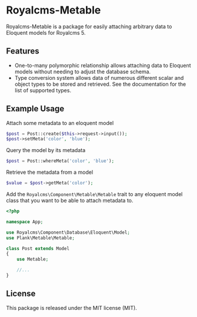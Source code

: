 # Royalcms-Metable

Royalcms-Metable is a package for easily attaching arbitrary data to Eloquent models for Royalcms 5.

## Features

- One-to-many polymorphic relationship allows attaching data to Eloquent models without needing to adjust the database schema.
- Type conversion system allows data of numerous different scalar and object types to be stored and retrieved. See the documentation for the list of supported types.

## Example Usage

Attach some metadata to an eloquent model

```php
$post = Post::create($this->request->input());
$post->setMeta('color', 'blue');
```

Query the model by its metadata

```php
$post = Post::whereMeta('color', 'blue');
```

Retrieve the metadata from a model

```php
$value = $post->getMeta('color');
```

Add the `Royalcms\Component\Metable\Metable` trait to any eloquent model class that you want to be able to attach metadata to.


```php
<?php

namespace App;

use Royalcms\Component\Database\Eloquent\Model;
use Plank\Metable\Metable;

class Post extends Model
{
	use Metable;

	//...
}
```

## License

This package is released under the MIT license (MIT).

